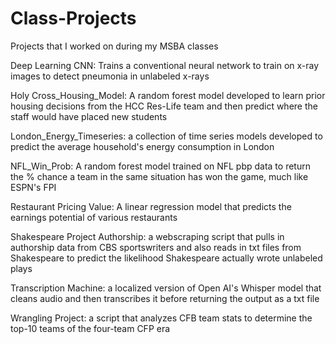 # Class-Projects
Projects that I worked on during my MSBA classes

Deep Learning CNN: Trains a conventional neural network to train on x-ray images to detect pneumonia in unlabeled x-rays

Holy Cross_Housing_Model: A random forest model developed to learn prior housing decisions from the HCC Res-Life team and then predict where the staff would have placed new students

London_Energy_Timeseries: a collection of time series models developed to predict the average household's energy consumption in London

NFL_Win_Prob: A random forest model trained on NFL pbp data to return the % chance a team in the same situation has won the game, much like ESPN's FPI

Restaurant Pricing Value: A linear regression model that predicts the earnings potential of various restaurants 

Shakespeare Project Authorship: a webscraping script that pulls in authorship data from CBS sportswriters and also reads in txt files from Shakespeare to predict the likelihood Shakespeare actually wrote unlabeled plays

Transcription Machine: a localized version of Open AI's Whisper model that cleans audio and then transcribes it before returning the output as a txt file

Wrangling Project: a script that analyzes CFB team stats to determine the top-10 teams of the four-team CFP era

